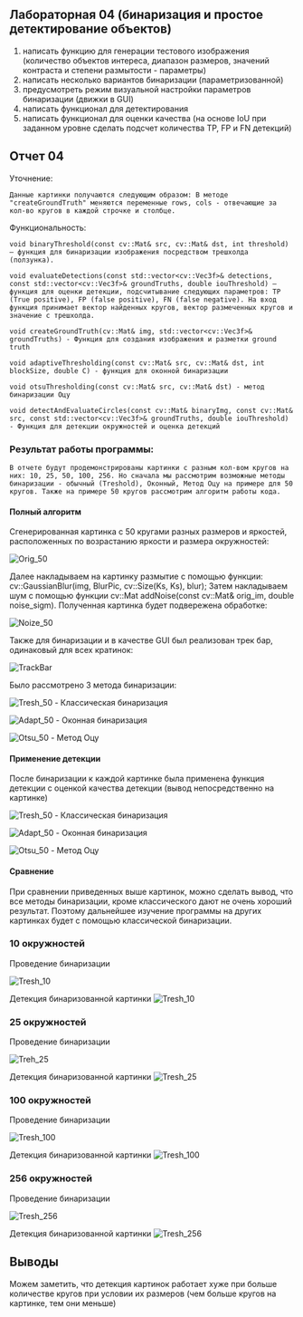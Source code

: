 ## **Лабораторная 04 (бинаризация и простое детектирование объектов)**
1.	написать функцию для генерации тестового изображения (количество объектов интереса, диапазон размеров, значений контраста и степени размытости - параметры)
2.	написать несколько вариантов бинаризации (параметризованной)
3.	предусмотреть режим визуальной настройки параметров бинаризации (движки в GUI)
4.	написать функционал для детектирования
5.	написать функционал для оценки качества (на основе IoU при заданном уровне сделать подсчет количества TP, FP и FN детекций)


## **Отчет 04**

Уточнение:

	Данные картинки получаются следующим образом: В методе "createGroundTruth" меняются переменные rows, cols - отвечающие за кол-во кругов в каждой строчке и столбце.
  
Функциональность:

	void binaryThreshold(const cv::Mat& src, cv::Mat& dst, int threshold) – функция для бинаризации изображения посредством трешхолда (ползунка).
 
	void evaluateDetections(const std::vector<cv::Vec3f>& detections, const std::vector<cv::Vec3f>& groundTruths, double iouThreshold) – функция для оценки детекции, подсчитывание следующих параметров: TP (True positive), FP (false positive), FN (false negative). На вход функция принимает вектор найденных кругов, вектор размеченных кругов и значение с трешхолда.
 
	void createGroundTruth(cv::Mat& img, std::vector<cv::Vec3f>& groundTruths) - Функция для создания изображения и разметки ground truth
 
 	void adaptiveThresholding(const cv::Mat& src, cv::Mat& dst, int blockSize, double C) - функция для оконной бинаризации
  
  	void otsuThresholding(const cv::Mat& src, cv::Mat& dst) - метод бинаризации Оцу
   
   	void detectAndEvaluateCircles(const cv::Mat& binaryImg, const cv::Mat& src, const std::vector<cv::Vec3f>& groundTruths, double iouThreshold) - Функция для детекции окружностей и оценка детекций

### Результат работы программы: 
	В отчете будут продемонстрированы картинки с разным кол-вом кругов на них: 10, 25, 50, 100, 256. Но сначала мы рассмотрим возможные методы бинаризации - обычный (Treshold), Оконный, Метод Оцу на примере для 50 кругов. Также на примере 50 кругов рассмотрим алгоритм работы кода.

#### Полный алгоритм
 Сгенерированная картинка с 50 кругами разных размеров и яркостей, расположенных по возрастанию яркости и размера окружностей:

 ![Orig_50](/prj.lab/lab04/Cir_50/Original_Image.jpg)

Далее накладываем на картинку размытие с помощью функции: cv::GaussianBlur(img, BlurPic, cv::Size(Ks, Ks), blur);
Затем накладываем шум с помощью функции cv::Mat addNoise(const cv::Mat& orig_im, double noise_sigm). Полученная картинка будет подвережена обработке:

![Noize_50](/prj.lab/lab04/Cir_50/Noisy_Image.jpg)
 
Также для бинаризации и в качестве GUI был реализован трек бар, одинаковый для всех кратинок:

![TrackBar](/prj.lab/lab04/TrackBar.png)

Было рассмотрено 3 метода бинаризации:

![Tresh_50](/prj.lab/lab04/Cir_50/Binary_with_Trackbars.jpg) - Классическая бинаризация

![Adapt_50](/prj.lab/lab04/Binary_with_Trackbars_Adaptive.jpg) - Оконная бинаризация

![Otsu_50](/prj.lab/lab04/Binary_with_Trackbars_Otsu.jpg) - Метод Оцу

#### Применение детекции

После бинаризации к каждой картинке была применена функция детекции с оценкой качества детекции (вывод непосредственно на картинке)

![Tresh_50](/prj.lab/lab04/Cir_50/detected_image.jpg) - Классическая бинаризация

![Adapt_50](/prj.lab/lab04/detected_image_Adaptive.jpg) - Оконная бинаризация

![Otsu_50](/prj.lab/lab04/detected_image_Otsu.jpg) - Метод Оцу


#### Сравнение
При сравнении приведенных выше картинок, можно сделать вывод, что все методы бинаризации, кроме классического дают не очень хороший результат. Поэтому дальнейшее изучение программы на других картинках будет с помощью классической бинаризации.

### 10 окружностей

Проведение бинаризации

![Tresh_10](/prj.lab/lab04/Cir_10/Binary_with_Trackbars_10.jpg)

Детекция бинаризованной картинки
![Tresh_10](/prj.lab/lab04/Cir_10/detected_image_10.jpg)

### 25 окружностей

Проведение бинаризации

![Treh_25](/prj.lab/lab04/Cir_25/Binary_with_Trackbars_25.jpg)

Детекция бинаризованной картинки
![Tresh_25](/prj.lab/lab04/Cir_25/detected_image_25.jpg)

### 100 окружностей

Проведение бинаризации

![Tresh_100](/prj.lab/lab04/Cir_100/Binary_with_Trackbars_100.jpg)

Детекция бинаризованной картинки
![Tresh_100](/prj.lab/lab04/Cir_100/detected_image_100.jpg)

### 256 окружностей

Проведение бинаризации

![Tresh_256](/prj.lab/lab04/Cir_256/Binary_with_Trackbars_256.jpg)

Детекция бинаризованной картинки
![Tresh_256](/prj.lab/lab04/Cir_256/detected_image_256.jpg)


## Выводы

Можем заметить, что детекция картинок работает хуже при больше количестве кругов при условии их размеров (чем больше кругов на картинке, тем они меньше)
